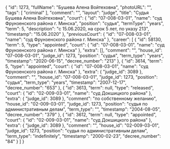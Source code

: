 {
    "id": 1273,
    "fullName": "Бушева Алена Войтеховна",
    "photoURL": "",
    "tags": [
        "criminal"
    ],
    "comment": "",
    "layout": "judge",
    "title": "Судья Бушева Алена Войтеховна",
    "court": {
        "id": "07-008-03-01",
        "name": "суд Фрунзенского района г. Минска",
        "position": "судья",
        "termType": "years",
        "term": 5,
        "description": "c 15.06.2020, на срок 5 лет, по указу 213",
        "timestamp": "15.06.2020"
    },
    "previousCourt": {
        "id": "07-008-03-01",
        "name": "суд Фрунзенского района г. Минска"
    },
    "career": [
        {
            "id": 58130,
            "term": 5,
            "type": "appointed",
            "court": {
                "id": "07-008-03-01",
                "name": "суд Фрунзенского района г. Минска"
            },
            "extra": [],
            "comment": "",
            "house_id": "07-008-03-01",
            "judge_id": 1273,
            "position": "судья",
            "term_type": "years",
            "timestamp": "2020-06-15",
            "decree_number": "213"
        },
        {
            "id": 3614,
            "term": 5,
            "type": "appointed",
            "court": {
                "id": "07-008-03-01",
                "name": "суд Фрунзенского района г. Минска"
            },
            "extra": {
                "judge_id": 3089
            },
            "comment": "",
            "house_id": "07-008-03-01",
            "judge_id": 1273,
            "position": "судья",
            "term_type": "years",
            "timestamp": "2007-12-17",
            "decree_number": "653"
        },
        {
            "id": 3613,
            "term": null,
            "type": "released",
            "court": {
                "id": "02-009-03-01",
                "name": "суд Докшицкого района"
            },
            "extra": {
                "judge_id": 3089
            },
            "comment": "по собственному желанию",
            "house_id": "02-009-03-01",
            "judge_id": 1273,
            "position": "судья по административным делам",
            "term_type": "",
            "timestamp": "2004-08-05",
            "decree_number": "379"
        },
        {
            "id": 3612,
            "term": null,
            "type": "appointed",
            "court": {
                "id": "02-009-03-01",
                "name": "суд Докшицкого района"
            },
            "extra": {
                "judge_id": 3089
            },
            "comment": "",
            "house_id": "02-009-03-01",
            "judge_id": 1273,
            "position": "судья по административным делам",
            "term_type": "indefinitely",
            "timestamp": "2000-02-23",
            "decree_number": "84"
        }
    ]
}